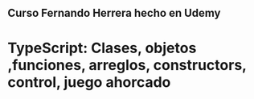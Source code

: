 ## Curso Fernando Herrera hecho en Udemy ##
# TypeScript: Clases, objetos ,funciones, arreglos, constructors, control, juego ahorcado # 
